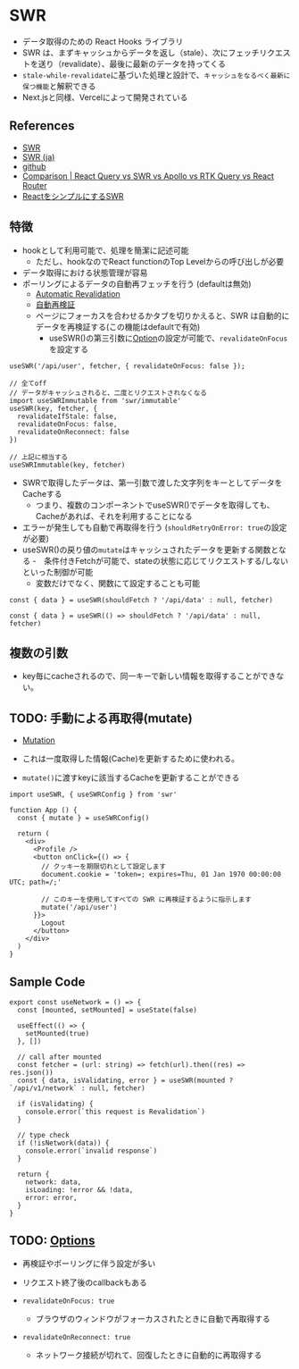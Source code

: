 # SWR
- データ取得のための React Hooks ライブラリ
- SWR は、まずキャッシュからデータを返し（stale）、次にフェッチリクエストを送り（revalidate）、最後に最新のデータを持ってくる
- `stale-while-revalidate`に基づいた処理と設計で、`キャッシュをなるべく最新に保つ機能`と解釈できる
- Next.jsと同様、Vercelによって開発されている

## References
- [SWR](https://swr.vercel.app/)
- [SWR (ja)](https://swr.vercel.app/ja)
- [github](https://github.com/vercel/swr)
- [Comparison | React Query vs SWR vs Apollo vs RTK Query vs React Router](https://react-query-v3.tanstack.com/comparison)
- [ReactをシンプルにするSWR](https://zenn.dev/uttk/articles/b3bcbedbc1fd00)

## 特徴
- hookとして利用可能で、処理を簡潔に記述可能
  - ただし、hookなのでReact functionのTop Levelからの呼び出しが必要
- データ取得における状態管理が容易
- ポーリングによるデータの自動再フェッチを行う (defaultは無効)
  - [Automatic Revalidation](https://swr.vercel.app/docs/revalidation)
  - [自動再検証](https://swr.vercel.app/ja/docs/revalidation)
  - ページにフォーカスを合わせるかタブを切りかえると、SWR は自動的にデータを再検証する(この機能はdefaultで有効)
    - useSWR()の第三引数に[Option](https://swr.vercel.app/docs/options#options)の設定が可能で、`revalidateOnFocus`を設定する
```tsx
useSWR('/api/user', fetcher, { revalidateOnFocus: false });

// 全てoff
// データがキャッシュされると、二度とリクエストされなくなる
import useSWRImmutable from 'swr/immutable'
useSWR(key, fetcher, {
  revalidateIfStale: false,
  revalidateOnFocus: false,
  revalidateOnReconnect: false
})

// 上記に相当する
useSWRImmutable(key, fetcher)
```

- SWRで取得したデータは、第一引数で渡した文字列をキーとしてデータをCacheする
  - つまり、複数のコンポーネントでuseSWR()でデータを取得しても、Cacheがあれば、それを利用することになる
- エラーが発生しても自動で再取得を行う (`shouldRetryOnError: true`の設定が必要)
- useSWR()の戻り値の`mutate`はキャッシュされたデータを更新する関数となる
-　条件付きFetchが可能で、stateの状態に応じてリクエストする/しないといった制御が可能
  - 変数だけでなく、関数にて設定することも可能
```tsx
const { data } = useSWR(shouldFetch ? '/api/data' : null, fetcher)

const { data } = useSWR(() => shouldFetch ? '/api/data' : null, fetcher)
```

## 複数の引数
- key毎にcacheされるので、同一キーで新しい情報を取得することができない。


## TODO: 手動による再取得(mutate)
- [Mutation](https://swr.vercel.app/ja/docs/mutation)

- これは一度取得した情報(Cache)を更新するために使われる。
- `mutate()`に渡すkeyに該当するCacheを更新することができる

```tsx
import useSWR, { useSWRConfig } from 'swr'

function App () {
  const { mutate } = useSWRConfig()

  return (
    <div>
      <Profile />
      <button onClick={() => {
        // クッキーを期限切れとして設定します
        document.cookie = 'token=; expires=Thu, 01 Jan 1970 00:00:00 UTC; path=/;'

        // このキーを使用してすべての SWR に再検証するように指示します
        mutate('/api/user')
      }}>
        Logout
      </button>
    </div>
  )
}
```
## Sample Code
```tsx
export const useNetwork = () => {
  const [mounted, setMounted] = useState(false)

  useEffect(() => {
    setMounted(true)
  }, [])

  // call after mounted
  const fetcher = (url: string) => fetch(url).then((res) => res.json())
  const { data, isValidating, error } = useSWR(mounted ? `/api/v1/network` : null, fetcher)

  if (isValidating) {
    console.error(`this request is Revalidation`)
  }

  // type check
  if (!isNetwork(data)) {
    console.error(`invalid response`)
  }

  return {
    network: data,
    isLoading: !error && !data,
    error: error,
  }
}
```

## TODO: [Options](https://swr.vercel.app/docs/options#options)
- 再検証やポーリングに伴う設定が多い
- リクエスト終了後のcallbackもある

- `revalidateOnFocus: true`
  - ブラウザのウィンドウがフォーカスされたときに自動で再取得する
- `revalidateOnReconnect: true`
  - ネットワーク接続が切れて、回復したときに自動的に再取得する